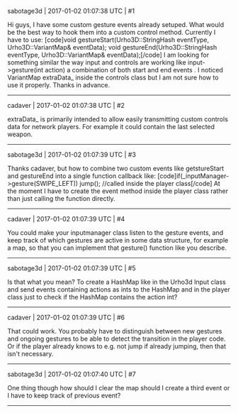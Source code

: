 sabotage3d | 2017-01-02 01:07:38 UTC | #1

Hi guys,
I have some custom gesture events already setuped. What would be the best way to hook them into a custom control method. 
Currently I have to use: 
[code]void gestureStart(Urho3D::StringHash eventType, Urho3D::VariantMap& eventData);
void gestureEnd(Urho3D::StringHash eventType, Urho3D::VariantMap& eventData);[/code]
I am looking for something similar the way input and controls are working like input->gesture(int action) a combination of both start and end events . I noticed VariantMap extraData_ inside the controls class but I am not sure how to use it properly. Thanks in advance.

-------------------------

cadaver | 2017-01-02 01:07:38 UTC | #2

extraData_ is primarily intended to allow easily transmitting custom controls data for network players. For example it could contain the last selected weapon.

-------------------------

sabotage3d | 2017-01-02 01:07:39 UTC | #3

Thanks cadaver, but how to combine two custom events like getstureStart and gestureEnd into a single function callback like:
[code]if(_inputManager->gesture(SWIPE_LEFT)) jump(); //called inside the player class[/code] At the moment I have to create the event method inside the player class rather than just calling the function directly.

-------------------------

cadaver | 2017-01-02 01:07:39 UTC | #4

You could make your inputmanager class listen to the gesture events, and keep track of which gestures are active in some data structure, for example a map, so that you can implement that gesture() function like you describe.

-------------------------

sabotage3d | 2017-01-02 01:07:39 UTC | #5

Is that what you mean? To create a HashMap like in the Urho3d Input class and send events containing actions as ints to the HashMap and in the player class just to check if the HashMap contains the action int?

-------------------------

cadaver | 2017-01-02 01:07:39 UTC | #6

That could work. You probably have to distinguish between new gestures and ongoing gestures to be able to detect the transition in the player code. Or if the player already knows to e.g. not jump if already jumping, then that isn't necessary.

-------------------------

sabotage3d | 2017-01-02 01:07:40 UTC | #7

One thing though how should I clear the map should I create a third event or I have to keep track of previous event?

-------------------------

